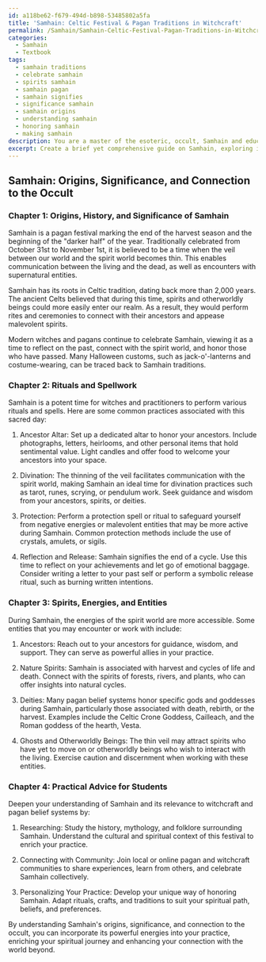 ```yaml
---
id: a118be62-f679-494d-b898-53485802a5fa
title: 'Samhain: Celtic Festival & Pagan Traditions in Witchcraft'
permalink: /Samhain/Samhain-Celtic-Festival-Pagan-Traditions-in-Witchcraft/
categories:
  - Samhain
  - Textbook
tags:
  - samhain traditions
  - celebrate samhain
  - spirits samhain
  - samhain pagan
  - samhain signifies
  - significance samhain
  - samhain origins
  - understanding samhain
  - honoring samhain
  - making samhain
description: You are a master of the esoteric, occult, Samhain and education, you have written many textbooks on the subject in ways that provide students with rich and deep understanding of the subject. You are being asked to write textbook-like sections on a topic and you do it with full context, explainability, and reliability in accuracy to the true facts of the topic at hand, in a textbook style that a student would easily be able to learn from, in a rich, engaging, and contextual way. Always include relevant context (such as formulas and history), related concepts, and in a way that someone can gain deep insights from.
excerpt: Create a brief yet comprehensive guide on Samhain, exploring its origins, significance, and connection to the occult and esoteric practices. Include rituals and spellwork typically associated with this celebration, as well as the types of spirits and energies involved. Make sure to provide practical advice for students seeking to deepen their understanding of Samhain and its relevance to the practice of witchcraft and pagan belief systems.
---
```


## Samhain: Origins, Significance, and Connection to the Occult

### Chapter 1: Origins, History, and Significance of Samhain

Samhain is a pagan festival marking the end of the harvest season and the beginning of the "darker half" of the year. Traditionally celebrated from October 31st to November 1st, it is believed to be a time when the veil between our world and the spirit world becomes thin. This enables communication between the living and the dead, as well as encounters with supernatural entities.

Samhain has its roots in Celtic tradition, dating back more than 2,000 years. The ancient Celts believed that during this time, spirits and otherworldly beings could more easily enter our realm. As a result, they would perform rites and ceremonies to connect with their ancestors and appease malevolent spirits.

Modern witches and pagans continue to celebrate Samhain, viewing it as a time to reflect on the past, connect with the spirit world, and honor those who have passed. Many Halloween customs, such as jack-o'-lanterns and costume-wearing, can be traced back to Samhain traditions.

### Chapter 2: Rituals and Spellwork

Samhain is a potent time for witches and practitioners to perform various rituals and spells. Here are some common practices associated with this sacred day:

1. Ancestor Altar: Set up a dedicated altar to honor your ancestors. Include photographs, letters, heirlooms, and other personal items that hold sentimental value. Light candles and offer food to welcome your ancestors into your space.

2. Divination: The thinning of the veil facilitates communication with the spirit world, making Samhain an ideal time for divination practices such as tarot, runes, scrying, or pendulum work. Seek guidance and wisdom from your ancestors, spirits, or deities.

3. Protection: Perform a protection spell or ritual to safeguard yourself from negative energies or malevolent entities that may be more active during Samhain. Common protection methods include the use of crystals, amulets, or sigils.

4. Reflection and Release: Samhain signifies the end of a cycle. Use this time to reflect on your achievements and let go of emotional baggage. Consider writing a letter to your past self or perform a symbolic release ritual, such as burning written intentions.

### Chapter 3: Spirits, Energies, and Entities

During Samhain, the energies of the spirit world are more accessible. Some entities that you may encounter or work with include:

1. Ancestors: Reach out to your ancestors for guidance, wisdom, and support. They can serve as powerful allies in your practice.
 
2. Nature Spirits: Samhain is associated with harvest and cycles of life and death. Connect with the spirits of forests, rivers, and plants, who can offer insights into natural cycles.

3. Deities: Many pagan belief systems honor specific gods and goddesses during Samhain, particularly those associated with death, rebirth, or the harvest. Examples include the Celtic Crone Goddess, Cailleach, and the Roman goddess of the hearth, Vesta.

4. Ghosts and Otherworldly Beings: The thin veil may attract spirits who have yet to move on or otherworldly beings who wish to interact with the living. Exercise caution and discernment when working with these entities.

### Chapter 4: Practical Advice for Students

Deepen your understanding of Samhain and its relevance to witchcraft and pagan belief systems by:

1. Researching: Study the history, mythology, and folklore surrounding Samhain. Understand the cultural and spiritual context of this festival to enrich your practice.
 
2. Connecting with Community: Join local or online pagan and witchcraft communities to share experiences, learn from others, and celebrate Samhain collectively.

3. Personalizing Your Practice: Develop your unique way of honoring Samhain. Adapt rituals, crafts, and traditions to suit your spiritual path, beliefs, and preferences.

By understanding Samhain's origins, significance, and connection to the occult, you can incorporate its powerful energies into your practice, enriching your spiritual journey and enhancing your connection with the world beyond.
